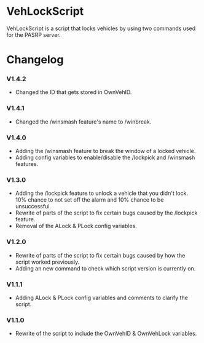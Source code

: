 # VehLockScript
VehLockScript is a script that locks vehicles by using two commands used for the PASRP server.
# Changelog

### V1.4.2
* Changed the ID that gets stored in OwnVehID.

### V1.4.1
* Changed the /winsmash feature's name to /winbreak.

### V1.4.0
* Adding the /winsmash feature to break the window of a locked vehicle.
* Adding config variables to enable/disable the /lockpick and /winsmash features.

### V1.3.0
* Adding the /lockpick feature to unlock a vehicle that you didn't lock. 10% chance to not set off the alarm and 10% chance to be unsuccessful.
* Rewrite of parts of the script to fix certain bugs caused by the /lockpick feature.
* Removal of the ALock & PLock config variables.

### V1.2.0
* Rewrite of parts of the script to fix certain bugs caused by how the script worked previously.
* Adding an new command to check which script version is currently on.

### V1.1.1
* Adding ALock & PLock config variables and comments to clarify the script.

### V1.1.0
* Rewrite of the script to include the OwnVehID & OwnVehLock variables.
